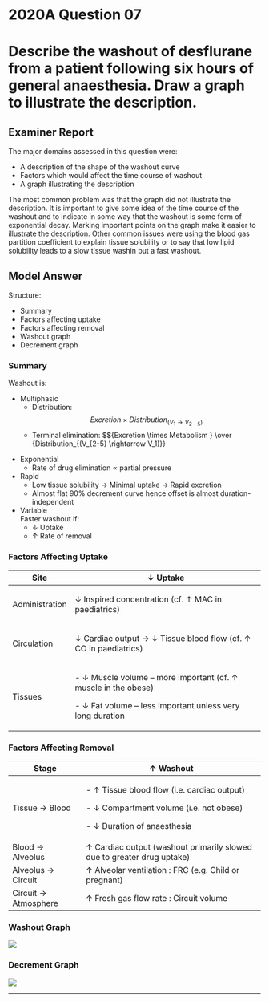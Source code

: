 <div class = "saq"> 

# 2020A Question 07 
# Describe the washout of desflurane from a patient following six hours of general anaesthesia. Draw a graph to illustrate the description.



## Examiner Report
The major domains assessed in this question were:
* A description of the shape of the washout curve
* Factors which would affect the time course of washout
* A graph illustrating the description


The most common problem was that the graph did not illustrate the description. It is important to give some idea of the time course of the washout and to indicate in some way that the washout is some form of exponential decay. Marking important points on the graph make it easier to illustrate the description.
Other common issues were using the blood gas partition coefficient to explain tissue solubility or to say that low lipid solubility leads to a slow tissue washin but a fast washout.

## Model Answer
Structure:
- Summary
- Factors affecting uptake
- Factors affecting removal
- Washout graph
- Decrement graph

### Summary
Washout is:
* Multiphasic
	* Distribution: $$Excretion \times Distribution_{(V_1 \rightarrow V_{2-5})}$$
	* Terminal elimination: $${Excretion \times Metabolism } \over {Distribution_{(V_{2-5} \rightarrow V_1)}}</p>
* Exponential
	* Rate of drug elimination ∝ partial pressure
* Rapid
	* Low tissue solubility → Minimal uptake → Rapid excretion
	* Almost flat 90% decrement curve hence offset is almost duration-independent
* Variable  
Faster washout if:
	* ↓ Uptake
	* ↑ Rate of removal

### Factors Affecting Uptake

|Site|↓ Uptake|
|---|---|
|Administration|<p>↓ Inspired concentration (cf. ↑ MAC in paediatrics)</p>|
|Circulation|<p>↓ Cardiac output → ↓ Tissue blood flow (cf. ↑ CO in paediatrics)</p>|
|Tissues|<p>- ↓ Muscle volume – more important (cf. ↑ muscle in the obese)</p><p>- ↓ Fat volume – less important unless very long duration</p>|



### Factors Affecting Removal

|Stage|↑ Washout|
| -- | -- |
|Tissue → Blood|<p>- ↑ Tissue blood flow (i.e. cardiac output)</p><p>- ↓ Compartment volume (i.e. not obese)</p><p>- ↓ Duration of anaesthesia</p>|
|Blood → Alveolus|↑ Cardiac output (washout primarily slowed due to greater drug uptake)|
|Alveolus → Circuit|↑ Alveolar ventilation : FRC (e.g. Child or pregnant)|
|Circuit → Atmosphere|↑ Fresh gas flow rate : Circuit volume|

### Washout Graph
<img src="resources\fa-fao.svg">

### Decrement Graph
<img src="resources\desflurane washout.svg">




--- 

</div>
